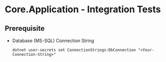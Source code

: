 # Core.Application - Integration Tests

## Prerequisite
- Database (MS-SQL) Connection String

  ```
  dotnet user-secrets set ConnectionStrings:DbConnection "<Your-Connection-String>"
  ```
